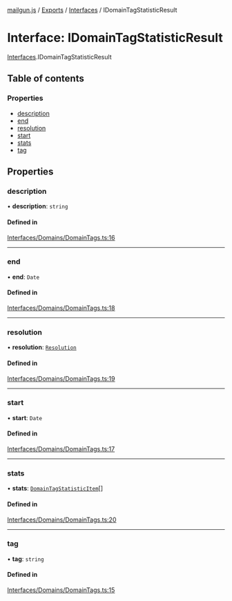 [mailgun.js](../README.md) / [Exports](../modules.md) / [Interfaces](../modules/Interfaces.md) / IDomainTagStatisticResult

# Interface: IDomainTagStatisticResult

[Interfaces](../modules/Interfaces.md).IDomainTagStatisticResult

## Table of contents

### Properties

- [description](Interfaces.IDomainTagStatisticResult.md#description)
- [end](Interfaces.IDomainTagStatisticResult.md#end)
- [resolution](Interfaces.IDomainTagStatisticResult.md#resolution)
- [start](Interfaces.IDomainTagStatisticResult.md#start)
- [stats](Interfaces.IDomainTagStatisticResult.md#stats)
- [tag](Interfaces.IDomainTagStatisticResult.md#tag)

## Properties

### description

• **description**: `string`

#### Defined in

[Interfaces/Domains/DomainTags.ts:16](https://github.com/mailgun/mailgun.js/blob/1615be3/lib/Interfaces/Domains/DomainTags.ts#L16)

___

### end

• **end**: `Date`

#### Defined in

[Interfaces/Domains/DomainTags.ts:18](https://github.com/mailgun/mailgun.js/blob/1615be3/lib/Interfaces/Domains/DomainTags.ts#L18)

___

### resolution

• **resolution**: [`Resolution`](../enums/Enums.Resolution.md)

#### Defined in

[Interfaces/Domains/DomainTags.ts:19](https://github.com/mailgun/mailgun.js/blob/1615be3/lib/Interfaces/Domains/DomainTags.ts#L19)

___

### start

• **start**: `Date`

#### Defined in

[Interfaces/Domains/DomainTags.ts:17](https://github.com/mailgun/mailgun.js/blob/1615be3/lib/Interfaces/Domains/DomainTags.ts#L17)

___

### stats

• **stats**: [`DomainTagStatisticItem`](../modules.md#domaintagstatisticitem)[]

#### Defined in

[Interfaces/Domains/DomainTags.ts:20](https://github.com/mailgun/mailgun.js/blob/1615be3/lib/Interfaces/Domains/DomainTags.ts#L20)

___

### tag

• **tag**: `string`

#### Defined in

[Interfaces/Domains/DomainTags.ts:15](https://github.com/mailgun/mailgun.js/blob/1615be3/lib/Interfaces/Domains/DomainTags.ts#L15)
